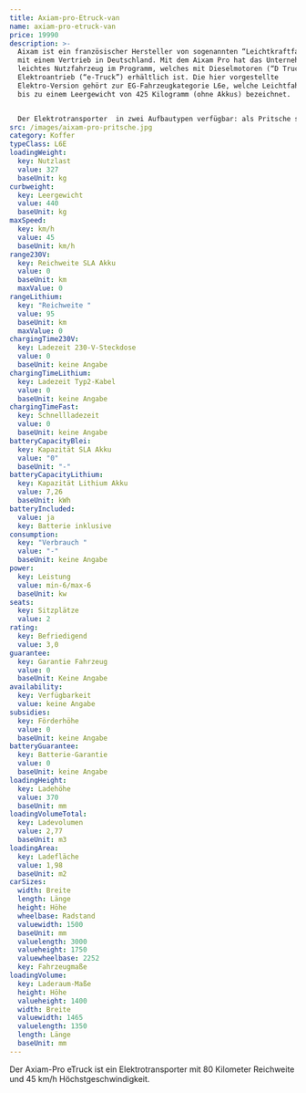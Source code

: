 ```yaml
---
title: Axiam-pro-Etruck-van
name: axiam-pro-etruck-van
price: 19990
description: >-
  Aixam ist ein französischer Hersteller von sogenannten “Leichtkraftfahrzeugen”
  mit einem Vertrieb in Deutschland. Mit dem Aixam Pro hat das Unternehmen ein
  leichtes Nutzfahrzeug im Programm, welches mit Dieselmotoren (“D Truck”) sowie
  Elektroantrieb (“e-Truck”) erhältlich ist. Die hier vorgestellte
  Elektro-Version gehört zur EG-Fahrzeugkategorie L6e, welche Leichtfahrzeuge
  bis zu einem Leergewicht von 425 Kilogramm (ohne Akkus) bezeichnet.


  Der Elektrotransporter  in zwei Aufbautypen verfügbar: als Pritsche sowie mit Kofferaufbau (“Van”). Durch seine kleinen Außenmaße ist das Fahrzeug speziell für den Transport von Waren und Gerätschaften in engen Straßen und begrenztem Gelände konzipiert.
src: /images/aixam-pro-pritsche.jpg
category: Koffer
typeClass: L6E
loadingWeight:
  key: Nutzlast
  value: 327
  baseUnit: kg
curbweight:
  key: Leergewicht
  value: 440
  baseUnit: kg
maxSpeed:
  key: km/h
  value: 45
  baseUnit: km/h
range230V:
  key: Reichweite SLA Akku
  value: 0
  baseUnit: km
  maxValue: 0
rangeLithium:
  key: "Reichweite "
  value: 95
  baseUnit: km
  maxValue: 0
chargingTime230V:
  key: Ladezeit 230-V-Steckdose
  value: 0
  baseUnit: keine Angabe
chargingTimeLithium:
  key: Ladezeit Typ2-Kabel
  value: 0
  baseUnit: keine Angabe
chargingTimeFast:
  key: Schnellladezeit
  value: 0
  baseUnit: keine Angabe
batteryCapacityBlei:
  key: Kapazität SLA Akku
  value: "0"
  baseUnit: "-"
batteryCapacityLithium:
  key: Kapazität Lithium Akku
  value: 7,26
  baseUnit: kWh
batteryIncluded:
  value: ja
  key: Batterie inklusive
consumption:
  key: "Verbrauch "
  value: "-"
  baseUnit: keine Angabe
power:
  key: Leistung
  value: min-6/max-6
  baseUnit: kw
seats:
  key: Sitzplätze
  value: 2
rating:
  key: Befriedigend
  value: 3,0
guarantee:
  key: Garantie Fahrzeug
  value: 0
  baseUnit: Keine Angabe
availability:
  key: Verfügbarkeit
  value: keine Angabe
subsidies:
  key: Förderhöhe
  value: 0
  baseUnit: keine Angabe
batteryGuarantee:
  key: Batterie-Garantie
  value: 0
  baseUnit: keine Angabe
loadingHeight:
  key: Ladehöhe
  value: 370
  baseUnit: mm
loadingVolumeTotal:
  key: Ladevolumen
  value: 2,77
  baseUnit: m3
loadingArea:
  key: Ladefläche
  value: 1,98
  baseUnit: m2
carSizes:
  width: Breite
  length: Länge
  height: Höhe
  wheelbase: Radstand
  valuewidth: 1500
  baseUnit: mm
  valuelength: 3000
  valueheight: 1750
  valuewheelbase: 2252
  key: Fahrzeugmaße
loadingVolume:
  key: Laderaum-Maße
  height: Höhe
  valueheight: 1400
  width: Breite
  valuewidth: 1465
  valuelength: 1350
  length: Länge
  baseUnit: mm
---
```


Der Axiam-Pro eTruck ist ein Elektrotransporter mit 80 Kilometer Reichweite und 45 km/h Höchstgeschwindigkeit.
